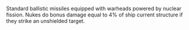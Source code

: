 Standard ballistic missiles equipped with warheads powered by nuclear fission. Nukes do bonus damage equal to 4% of ship current structure if they strike an unshielded target.